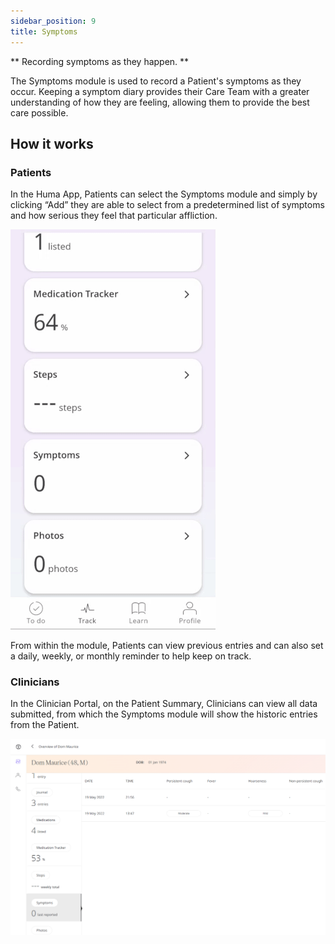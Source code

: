 ```yaml
---
sidebar_position: 9
title: Symptoms 
--- 
```


** Recording symptoms as they happen. **

The Symptoms module is used to record a Patient's symptoms as they occur. Keeping a symptom diary provides their Care Team with a greater understanding of how they are feeling, allowing them to provide the best care possible.

## How it works

### Patients

In the Huma App, Patients can select the Symptoms module and simply by clicking “Add” they are able to select from a predetermined list of symptoms and how serious they feel that particular affliction. 

![Symptoms in the Huma App](./assets/symptoms.gif)

From within the module, Patients can view previous entries and can also set a daily, weekly, or monthly reminder to help keep on track.

### Clinicians

In the Clinician Portal, on the Patient Summary, Clinicians can view all data submitted, from which the Symptoms module will show the historic entries from the Patient.

![Symptoms in the Clinician Portal](./assets/cp-patient-list-symptoms.png)